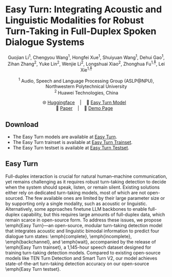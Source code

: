 # Easy Turn: Integrating Acoustic and Linguistic Modalities for Robust Turn-Taking in Full-Duplex Spoken Dialogue Systems

<p align="center">
  Guojian Li<sup>1</sup>, Chengyou Wang<sup>1</sup>, Hongfei Xue<sup>1</sup>, 
  Shuiyuan Wang<sup>1</sup>, Dehui Gao<sup>1</sup>, Zihan Zhang<sup>2</sup>, 
  Yuke Lin<sup>2</sup>, Wenjie Li<sup>2</sup>, Longshuai Xiao<sup>2</sup>, 
  Zhonghua Fu<sup>1</sup><sup>,╀</sup>, Lei Xie<sup>1</sup><sup>,╀</sup>
</p>

<p align="center">
  <sup>1</sup> Audio, Speech and Language Processing Group (ASLP@NPU), Northwestern Polytechnical University <br>
  <sup>2</sup> Huawei Technologies, China <br>
</p>

<p align="center">
🌐 <a href="https://huggingface.co/collections/ASLP-lab/easy-turn-68d3ed0b294df61214428ea7"> Huggingface</a> &nbsp&nbsp  |   &nbsp&nbsp 🤖 <a href="https://huggingface.co/ASLP-lab/Easy-Turn"> Easy Turn Model</a> &nbsp&nbsp 
<br>
📑 <a href="https://arxiv.org">Paper</a> &nbsp&nbsp  |  &nbsp&nbsp 🎤 <a href="https://aslp-lab.github.io">Demo Page</a> &nbsp&nbsp
</p>

## Download
* The Easy Turn models are available at [Easy Turn](https://huggingface.co/ASLP-lab/Easy-Turn).
* The Easy Turn trainset is available at [Easy Turn Trainset](https://huggingface.co/datasets/ASLP-lab/Easy-Turn-Trainset).
* The Easy Turn testset is available at [Easy Turn Testset](https://huggingface.co/datasets/ASLP-lab/Easy-Turn-Testset).

## Easy Turn
Full-duplex interaction is crucial for natural human–machine communication, yet remains challenging as it requires robust turn-taking detection to decide when the system should speak, listen, or remain silent. Existing solutions either rely on dedicated turn-taking models, most of which are not open-sourced. The few available ones are limited by their large parameter size or by supporting only a single modality, such as acoustic or linguistic. Alternatively, some approaches finetune LLM backbones to enable full-duplex capability, but this requires large amounts of full-duplex data, which remain scarce in open-source form. To address these issues, we propose \emph{Easy Turn}—an open-source, modular turn-taking detection model that integrates acoustic and linguistic bimodal information to predict four dialogue turn states: \emph{complete}, \emph{incomplete}, \emph{backchannel}, and \emph{wait}, accompanied by the release of \emph{Easy Turn trainset}, a 1,145-hour speech dataset designed for training turn-taking detection models. Compared to existing open-source models like TEN Turn Detection and Smart Turn V2, our model achieves state-of-the-art turn-taking detection accuracy on our open-source \emph{Easy Turn testset}.

